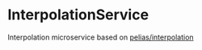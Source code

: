 # InterpolationService

Interpolation microservice based on [pelias/interpolation](https://github.com/pelias/interpolation)
